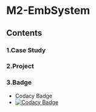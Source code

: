 # M2-EmbSystem
## Contents
### 1.Case Study
### 2.Project
### 3.Badge

*   Codacy Badge
*   [![Codacy Badge](https://app.codacy.com/project/badge/Grade/953c388567db4ef095cd04928824900f)](https://www.codacy.com/gh/SpoorthiBekal2000/M2-EmbSystem/dashboard?utm_source=github.com&amp;utm_medium=referral&amp;utm_content=SpoorthiBekal2000/M2-EmbSystem&amp;utm_campaign=Badge_Grade)
